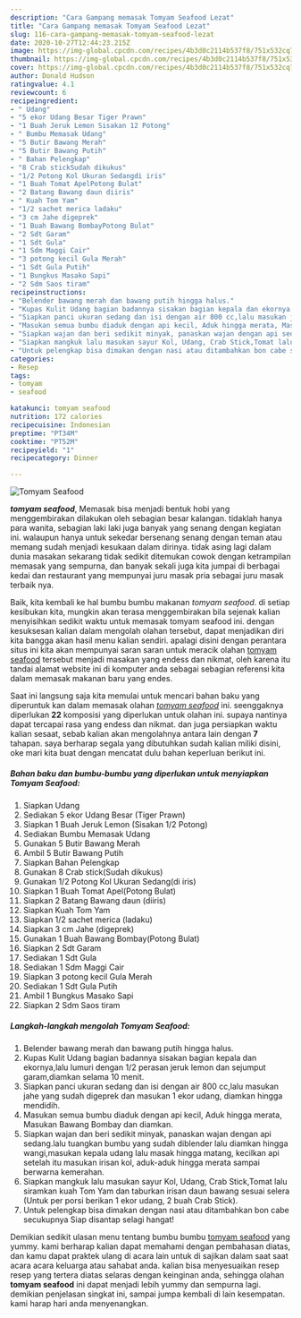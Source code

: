 ```yaml
---
description: "Cara Gampang memasak Tomyam Seafood Lezat"
title: "Cara Gampang memasak Tomyam Seafood Lezat"
slug: 116-cara-gampang-memasak-tomyam-seafood-lezat
date: 2020-10-27T12:44:23.215Z
image: https://img-global.cpcdn.com/recipes/4b3d0c2114b537f8/751x532cq70/tomyam-seafood-foto-resep-utama.jpg
thumbnail: https://img-global.cpcdn.com/recipes/4b3d0c2114b537f8/751x532cq70/tomyam-seafood-foto-resep-utama.jpg
cover: https://img-global.cpcdn.com/recipes/4b3d0c2114b537f8/751x532cq70/tomyam-seafood-foto-resep-utama.jpg
author: Donald Hudson
ratingvalue: 4.1
reviewcount: 6
recipeingredient:
- " Udang"
- "5 ekor Udang Besar Tiger Prawn"
- "1 Buah Jeruk Lemon Sisakan 12 Potong"
- " Bumbu Memasak Udang"
- "5 Butir Bawang Merah"
- "5 Butir Bawang Putih"
- " Bahan Pelengkap"
- "8 Crab stickSudah dikukus"
- "1/2 Potong Kol Ukuran Sedangdi iris"
- "1 Buah Tomat ApelPotong Bulat"
- "2 Batang Bawang daun diiris"
- " Kuah Tom Yam"
- "1/2 sachet merica ladaku"
- "3 cm Jahe digeprek"
- "1 Buah Bawang BombayPotong Bulat"
- "2 Sdt Garam"
- "1 Sdt Gula"
- "1 Sdm Maggi Cair"
- "3 potong kecil Gula Merah"
- "1 Sdt Gula Putih"
- "1 Bungkus Masako Sapi"
- "2 Sdm Saos tiram"
recipeinstructions:
- "Belender bawang merah dan bawang putih hingga halus."
- "Kupas Kulit Udang bagian badannya sisakan bagian kepala dan ekornya,lalu lumuri dengan 1/2 perasan jeruk lemon dan sejumput garam,diamkan selama 10 menit."
- "Siapkan panci ukuran sedang dan isi dengan air 800 cc,lalu masukan jahe yang sudah digeprek dan masukan 1 ekor udang, diamkan hingga mendidih."
- "Masukan semua bumbu diaduk dengan api kecil, Aduk hingga merata, Masukan Bawang Bombay dan diamkan."
- "Siapkan wajan dan beri sedikit minyak, panaskan wajan dengan api sedang.lalu tuangkan bumbu yang sudah diblender lalu diamkan hingga wangi,masukan kepala udang lalu masak hingga matang, kecilkan api setelah itu masukan irisan kol, aduk-aduk hingga merata sampai berwarna kemerahan."
- "Siapkan mangkuk lalu masukan sayur Kol, Udang, Crab Stick,Tomat lalu siramkan kuah Tom Yam dan taburkan irisan daun bawang sesuai selera (Untuk per porsi berikan 1 ekor udang, 2 buah Crab Stick)."
- "Untuk pelengkap bisa dimakan dengan nasi atau ditambahkan bon cabe secukupnya Siap disantap selagi hangat!"
categories:
- Resep
tags:
- tomyam
- seafood

katakunci: tomyam seafood 
nutrition: 172 calories
recipecuisine: Indonesian
preptime: "PT34M"
cooktime: "PT52M"
recipeyield: "1"
recipecategory: Dinner

---
```



![Tomyam Seafood](https://img-global.cpcdn.com/recipes/4b3d0c2114b537f8/751x532cq70/tomyam-seafood-foto-resep-utama.jpg)

<b><i>tomyam seafood</i></b>, Memasak bisa menjadi bentuk hobi yang menggembirakan dilakukan oleh sebagian besar kalangan. tidaklah hanya para wanita, sebagian laki laki juga banyak yang senang dengan kegiatan ini. walaupun hanya untuk sekedar bersenang senang dengan teman atau memang sudah menjadi kesukaan dalam dirinya. tidak asing lagi dalam dunia masakan sekarang tidak sedikit ditemukan cowok dengan ketrampilan memasak yang sempurna, dan banyak sekali juga kita jumpai di berbagai kedai dan restaurant yang mempunyai juru masak pria sebagai juru masak terbaik nya.

Baik, kita kembali ke hal bumbu bumbu makanan <i>tomyam seafood</i>. di setiap kesibukan kita, mungkin akan terasa menggembirakan bila sejenak kalian menyisihkan sedikit waktu untuk memasak tomyam seafood ini. dengan kesuksesan kalian dalam mengolah olahan tersebut, dapat menjadikan diri kita bangga akan hasil menu kalian sendiri. apalagi disini dengan perantara situs ini kita akan mempunyai saran saran untuk meracik olahan <u>tomyam seafood</u> tersebut menjadi masakan yang endess dan nikmat, oleh karena itu tandai alamat website ini di komputer anda sebagai sebagian referensi kita dalam memasak makanan baru yang endes.




Saat ini langsung saja kita memulai untuk mencari bahan baku yang diperuntuk kan dalam memasak olahan <u><i>tomyam seafood</i></u> ini. seenggaknya diperlukan <b>22</b> komposisi yang diperlukan untuk olahan ini. supaya nantinya dapat tercapai rasa yang endess dan nikmat. dan juga persiapkan waktu kalian sesaat, sebab kalian akan mengolahnya antara lain dengan <b>7</b> tahapan. saya berharap segala yang dibutuhkan sudah kalian miliki disini, oke mari kita buat dengan mencatat dulu bahan keperluan berikut ini.

<!--inarticleads1-->

##### Bahan baku dan bumbu-bumbu yang diperlukan untuk menyiapkan Tomyam Seafood:

1. Siapkan  Udang
1. Sediakan 5 ekor Udang Besar (Tiger Prawn)
1. Siapkan 1 Buah Jeruk Lemon (Sisakan 1/2 Potong)
1. Sediakan  Bumbu Memasak Udang
1. Gunakan 5 Butir Bawang Merah
1. Ambil 5 Butir Bawang Putih
1. Siapkan  Bahan Pelengkap
1. Gunakan 8 Crab stick(Sudah dikukus)
1. Gunakan 1/2 Potong Kol Ukuran Sedang(di iris)
1. Siapkan 1 Buah Tomat Apel(Potong Bulat)
1. Siapkan 2 Batang Bawang daun (diiris)
1. Siapkan  Kuah Tom Yam
1. Siapkan 1/2 sachet merica (ladaku)
1. Siapkan 3 cm Jahe (digeprek)
1. Gunakan 1 Buah Bawang Bombay(Potong Bulat)
1. Siapkan 2 Sdt Garam
1. Sediakan 1 Sdt Gula
1. Sediakan 1 Sdm Maggi Cair
1. Siapkan 3 potong kecil Gula Merah
1. Sediakan 1 Sdt Gula Putih
1. Ambil 1 Bungkus Masako Sapi
1. Siapkan 2 Sdm Saos tiram




<!--inarticleads2-->

##### Langkah-langkah mengolah Tomyam Seafood:

1. Belender bawang merah dan bawang putih hingga halus.
1. Kupas Kulit Udang bagian badannya sisakan bagian kepala dan ekornya,lalu lumuri dengan 1/2 perasan jeruk lemon dan sejumput garam,diamkan selama 10 menit.
1. Siapkan panci ukuran sedang dan isi dengan air 800 cc,lalu masukan jahe yang sudah digeprek dan masukan 1 ekor udang, diamkan hingga mendidih.
1. Masukan semua bumbu diaduk dengan api kecil, Aduk hingga merata, Masukan Bawang Bombay dan diamkan.
1. Siapkan wajan dan beri sedikit minyak, panaskan wajan dengan api sedang.lalu tuangkan bumbu yang sudah diblender lalu diamkan hingga wangi,masukan kepala udang lalu masak hingga matang, kecilkan api setelah itu masukan irisan kol, aduk-aduk hingga merata sampai berwarna kemerahan.
1. Siapkan mangkuk lalu masukan sayur Kol, Udang, Crab Stick,Tomat lalu siramkan kuah Tom Yam dan taburkan irisan daun bawang sesuai selera (Untuk per porsi berikan 1 ekor udang, 2 buah Crab Stick).
1. Untuk pelengkap bisa dimakan dengan nasi atau ditambahkan bon cabe secukupnya Siap disantap selagi hangat!




Demikian sedikit ulasan menu tentang bumbu bumbu <u>tomyam seafood</u> yang yummy. kami berharap kalian dapat memahami dengan pembahasan diatas, dan kamu dapat praktek ulang di acara lain untuk di sajikan dalam saat saat acara acara keluarga atau sahabat anda. kalian bisa menyesuaikan resep resep yang tertera diatas selaras dengan keinginan anda, sehingga olahan <b>tomyam seafood</b> ini dapat menjadi lebih yummy dan sempurna lagi. demikian penjelasan singkat ini, sampai jumpa kembali di lain kesempatan. kami harap hari anda menyenangkan.

